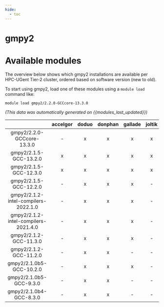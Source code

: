 ```yaml
---
hide:
  - toc
---
```


gmpy2
=====

# Available modules


The overview below shows which gmpy2 installations are available per HPC-UGent Tier-2 cluster, ordered based on software version (new to old).

To start using gmpy2, load one of these modules using a `module load` command like:

```shell
module load gmpy2/2.2.0-GCCcore-13.3.0
```

*(This data was automatically generated on {{modules_last_updated}})*  

| |accelgor|doduo|donphan|gallade|joltik|shinx|
| :---: | :---: | :---: | :---: | :---: | :---: | :---: |
|gmpy2/2.2.0-GCCcore-13.3.0|-|x|x|x|x|x|
|gmpy2/2.1.5-GCC-13.2.0|x|x|x|x|x|x|
|gmpy2/2.1.5-GCC-12.3.0|x|x|x|x|x|x|
|gmpy2/2.1.5-GCC-12.2.0|-|x|x|x|-|-|
|gmpy2/2.1.2-intel-compilers-2022.1.0|-|x|x|x|-|-|
|gmpy2/2.1.2-intel-compilers-2021.4.0|-|x|x|x|-|-|
|gmpy2/2.1.2-GCC-11.3.0|-|x|x|x|-|-|
|gmpy2/2.1.2-GCC-11.2.0|-|x|x|-|-|-|
|gmpy2/2.1.0b5-GCC-10.2.0|-|x|x|x|-|-|
|gmpy2/2.1.0b5-GCC-9.3.0|-|x|x|-|-|-|
|gmpy2/2.1.0b4-GCC-8.3.0|-|x|x|-|-|-|
